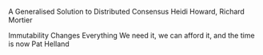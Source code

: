A Generalised Solution to Distributed Consensus
Heidi Howard, Richard Mortier

Immutability Changes Everything
We need it, we can afford it, and the time is now
Pat Helland

